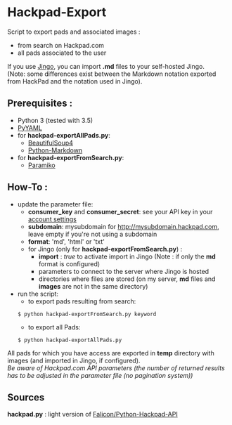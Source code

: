 # Hackpad-Export
Script to export pads and associated images :
- from search on Hackpad.com
- all pads associated to the user  
  
If you use [Jingo](https://github.com/claudioc/jingo), you can import **.md** files to your self-hosted Jingo.  
(Note: some differences exist between the Markdown notation exported from HackPad and the notation used in Jingo).
  
## Prerequisites :
- Python 3 (tested with 3.5)
- [PyYAML](http://pyyaml.org)
- for **hackpad-exportAllPads.py**:
    - [BeautifulSoup4](https://pypi.python.org/pypi/beautifulsoup4)
    - [Python-Markdown](https://pythonhosted.org/Markdown/)
- for **hackpad-exportFromSearch.py**:
    - [Paramiko](http://www.paramiko.org/)
  
## How-To :
* update the parameter file:
    * **consumer_key** and **consumer_secret**: see your API key in your [account settings](https://hackpad.com/ep/account/settings/) 
    * **subdomain**: mysubdomain for http://mysubdomain.hackpad.com, leave empty if you're not using a subdomain
    * **format**: 'md', 'html' or 'txt'
    * for Jingo (only for **hackpad-exportFromSearch.py**) :
        * **import** : _true_ to activate import in Jingo (Note : if only the **md** format is configured)
        * parameters to connect to the server where Jingo is hosted
        * directories where files are stored (on my server, **md** files and **images** are not in the same directory)
* run the script:
    * to export pads resulting from search:  
    ```
    $ python hackpad-exportFromSearch.py keyword
    ```
    * to export all Pads:  
    ```
    $ python hackpad-exportAllPads.py
    ```
All pads for which you have access are exported in **temp** directory with images (and imported in Jingo, if configured).  
_Be aware of Hackpad.com API parameters (the number of returned results has to be adjusted in the parameter file (no pagination system))_

## Sources
**hackpad.py** : light version of [Falicon/Python-Hackpad-API](https://github.com/Falicon/Python-Hackpad-API)
